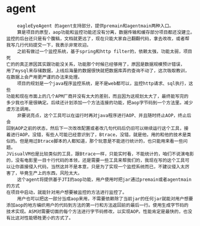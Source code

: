 # agent
        eagleEyeAgent 的agent支持部分，提供premain和agentmain两种入口。
        算是项目的原型，aop功能和监控功能还没有分离，数据传输和缓存部分项目都还没建立。
    监控的后台还只是有个腹稿，文档就更远了，现在只能大家自己翻翻代码，拿去改改，或者帮
    我写几行代码提交一下，我表示非常欢迎。
        之前有做过一个监控系统，基于spring和http filter的，依赖太强，功能太弱，项目死
    亡的的真正原因其实跟功能没关系，功能那个时候已经够用了，原因是数据规模预计错误，
    用了mysql来存储数据，上线后海量的数据很快就把数据库弄的查询不动了，这次吸取教训，
    在数据上会产用更严谨的办法来处理。
        项目的规划是一个java程序监控系统，是不是web都可以，监控http请求、sql执行，这些
    功能和现在市面上的几个APM厂商并没有太大的差别，而且因为这规划太大了，最终能写完的
    多少我也不是很确定。后续还计划添加一个方法连接的功能，把aop字节码到一个方法里。减少虚方法调用。
        非要说亮点，这个工具可以在运行时再对java程序进行AOP、并且随时终止AOP，终止后会
    回到AOP之前的状态，然后下一次改改配置或者改几句代码后仍旧可以继续运行这个工具，接
    着进行AOP。没错，有些人可能已经意识到了，Btrace，没错，就是他，用的和他的技术是类
    似的。但是用过Btrace脚本的人都知道，那个玩意是不能进行统计的，也只能用来看一些问题。
    JVisualVM也是比较类似的工具，跟Btrace一样，只能实时看，不能统计的，咱们不说演电影
    的，没有电影里一目十行代码的本领，还是需要一些工具来帮我们的，我现在写的这个工具可
    以让你直接侵入代码，当然这并不是本意，只是为了实现一个监控系统而已，不建议侵入太厉
    害了，毕竟生产上的东西，风险太大。
        这个agent将提供基于JTI的aop功能，用户使用时把jar通过premain或者agentmain的方式
    在项目中启动，就能针对用户想要被监控的方法进行监控了。
        用户也可以把这一部分当成aop来用，不需要依赖除了当前jar的任何jar就能对用户想要
    添加aop的地方编织用户的代码到方法的第一行和方法返回前的最后一行。使用生成字节码的
    技术实现。ASM对需要切面的每个方法进行字节码修改，以实现AOP。性能肯定是最快的，也没
    有比这对性能牺牲更小的方式了。
